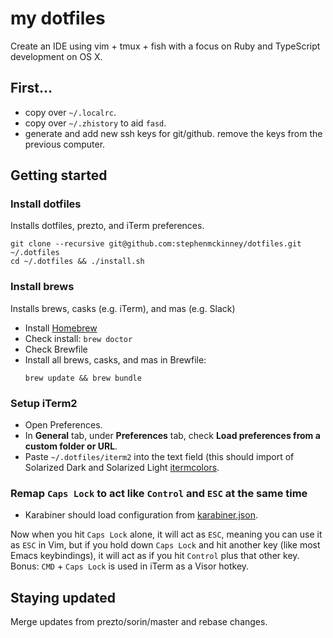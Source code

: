 # my dotfiles

Create an IDE using vim + tmux + fish with a focus on Ruby and TypeScript development on OS X.

## First...

- copy over `~/.localrc`.
- copy over `~/.zhistory` to aid `fasd`.
- generate and add new ssh keys for git/github. remove the keys from the
  previous computer.

## Getting started

### Install dotfiles

Installs dotfiles, prezto, and iTerm preferences.

```shell
git clone --recursive git@github.com:stephenmckinney/dotfiles.git ~/.dotfiles
cd ~/.dotfiles && ./install.sh
```

### Install brews

Installs brews, casks (e.g. iTerm), and mas (e.g. Slack)

- Install [Homebrew](https://brew.sh/)
- Check install: `brew doctor`
- Check Brewfile
- Install all brews, casks, and mas in Brewfile:
  ```shell
  brew update && brew bundle
  ```

### Setup iTerm2

- Open Preferences.
- In **General** tab, under **Preferences** tab, check **Load preferences from a custom folder or URL**.
- Paste `~/.dotfiles/iterm2` into the text field (this should import
  of Solarized Dark and Solarized Light
  [itermcolors](https://iterm2colorschemes.com).

### Remap `Caps Lock` to act like `Control` and `ESC` at the same time

- Karabiner should load configuration from [karabiner.json](config/karabiner/karabiner.json).

Now when you hit `Caps Lock` alone, it will act as `ESC`, meaning you can
use it as `ESC` in Vim, but if you hold down `Caps Lock` and hit another
key (like most Emacs keybindings), it will act as if you hit `Control`
plus that other key. Bonus: `CMD` + `Caps Lock` is used in iTerm as a
Visor hotkey.

## Staying updated

Merge updates from prezto/sorin/master and rebase changes.
